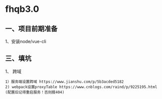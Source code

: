 # fhqb3.0

## 一、项目前期准备

  1、安装node/vue-cli
  
## 三、填坑

  1、 跨域
  
    1）服务端设置跨域 https://www.jianshu.com/p/5b3acded5182
    2) webpack设置proxyTable https://www.cnblogs.com/raind/p/9225195.html (配置后记得重启服务！否则报404)
